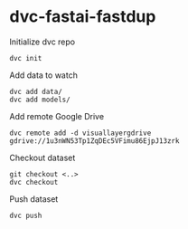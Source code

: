 # dvc-fastai-fastdup

Initialize dvc repo
```
dvc init
```

Add data to watch
```
dvc add data/
dvc add models/
```

Add remote Google Drive
```
dvc remote add -d visuallayergdrive gdrive://1u3nWN53Tp1ZqDEc5VFimu86EjpJ13zrk
```

Checkout dataset

```
git checkout <..>
dvc checkout
```

Push dataset

```
dvc push
```